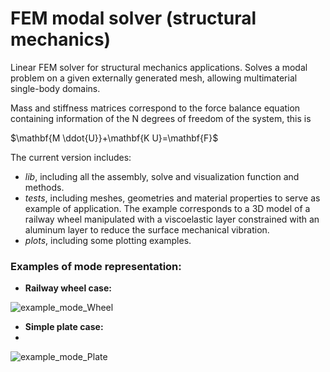 # FEM modal solver (structural mechanics)

Linear FEM solver for structural mechanics applications. Solves a modal problem on a given externally generated mesh, allowing multimaterial single-body domains.

Mass and stiffness matrices correspond to the force balance equation containing information of the N degrees of freedom of the system, this is 

$\mathbf{M \ddot{U}}+\mathbf{K U}=\mathbf{F}$

The current version includes: 

* *lib*, including all the assembly, solve and visualization function and methods.
* *tests*, including meshes, geometries and material properties to serve as example of application. The example corresponds to a 3D model of a railway wheel manipulated with a viscoelastic layer constrained with an aluminum layer to reduce the surface mechanical vibration. 
* *plots*, including some plotting examples.

### Examples of mode representation: 

* **Railway wheel case:**

![example_mode_Wheel](https://user-images.githubusercontent.com/92535468/164887157-5175ffca-6b09-4fce-a824-41712d63ef33.png)

* **Simple plate case:**
* 
![example_mode_Plate](https://user-images.githubusercontent.com/92535468/164887158-10cd4958-8b0e-49a7-bc92-c11262909028.png)

